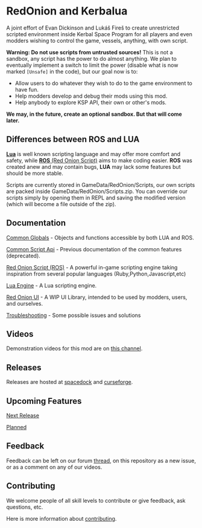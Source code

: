 # RedOnion and Kerbalua

A joint effort of Evan Dickinson and Lukáš Fireš to create
unrestricted scripted environment inside Kerbal Space Program
for all players and even modders wishing to control the game,
vessels, anything, with own script.

**Warning: Do not use scripts from untrusted sources!**
This is not a sandbox, any script has the power to do almost anything.
We plan to eventually implement a switch to limit the power
(disable what is now marked `[Unsafe]` in the code),
but our goal now is to:

- Allow users to do whatever they wish to do to the game environment to have fun.
- Help modders develop and debug their mods using this mod.
- Help anybody to explore KSP API, their own or other's mods.

**We may, in the future, create an optional sandbox. But that will come later.**

 
## Differences between ROS and LUA

[**Lua**](https://github.com/evandisoft/RedOnion/blob/master/Kerbalua/README.md)
is well known scripting language
and may offer more comfort and safety, while
[**ROS** (Red Onion Script)](https://github.com/evandisoft/RedOnion/blob/master/RedOnion.Script/README.md)
aims to make coding easier.
**ROS** was created anew and may contain bugs,
**LUA** may lack some features but should be more stable.

Scripts are currently stored in GameData/RedOnion/Scripts,
our own scripts are packed inside GameData/RedOnion/Scripts.zip.
You can override our scripts simply by opening them in REPL
and saving the modified version (which will become a file outside of the zip).

## Documentation

[Common Globals](https://github.com/evandisoft/RedOnion/blob/master/RedOnion.KSP/API/Globals.md) - Objects and functions accessible by both LUA and ROS.

[Common Script Api](https://github.com/evandisoft/RedOnion/blob/master/CommonScriptApi.md) - Previous documentation of the common features (deprecated).

[Red Onion Script (ROS)](https://github.com/evandisoft/RedOnion/blob/master/RedOnion.ROS/README.md) - A powerful in-game scripting engine taking inspiration from several popular languages (Ruby,Python,Javascript,etc)

[Lua Engine](https://github.com/evandisoft/RedOnion/blob/master/Kerbalua/README.md) - A Lua scripting engine.

[Red Onion UI](https://github.com/evandisoft/RedOnion/blob/master/RedOnion.UI/README.md) - A WIP UI Library, intended to be used by modders, users, and ourselves.

[Troubleshooting](https://github.com/evandisoft/RedOnion/blob/master/TroubleShooting.md) - Some possible issues and solutions

## Videos
Demonstration videos for this mod are on [this channel](https://www.youtube.com/channel/UChduoYTVOtAH0NA-Lj8EiKA).

## Releases
Releases are hosted at [spacedock](https://spacedock.info/mod/2116/Red%20Onion) and [curseforge](https://kerbal.curseforge.com/projects/redonion).

## Upcoming Features

[Next Release](https://github.com/evandisoft/RedOnion/blob/master/ChangeLog.md#next-release)

[Planned](https://github.com/evandisoft/RedOnion/blob/master/ChangeLog.md#planned-features)

## Feedback
Feedback can be left on our forum [thread](https://forum.kerbalspaceprogram.com/index.php?/topic/183050-wip-redonion-020-unrestricted-in-game-scripting-has-repl-editor-and-intellisense-lua-and-a-custom-jsruby-like-language-implemented-tested-on-ksp-161/), on this repository as a new issue, or as a comment on any of our videos.

## Contributing

We welcome people of all skill levels to contribute or give feedback, ask questions, etc.

Here is more information about [contributing](https://github.com/evandisoft/RedOnion/blob/master/Contributing.md).